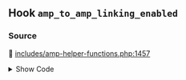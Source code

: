 ## Hook `amp_to_amp_linking_enabled`

### Source

:link: [includes/amp-helper-functions.php:1457](https://github.com/ampproject/amp-wp/blob/develop/includes/amp-helper-functions.php#L1457-L1460)

<details>
<summary>Show Code</summary>

```php
$amp_to_amp_linking_enabled = (bool) apply_filters(
	'amp_to_amp_linking_enabled',
	AMP_Theme_Support::TRANSITIONAL_MODE_SLUG === AMP_Options_Manager::get_option( Option::THEME_SUPPORT )
);
```

</details>
